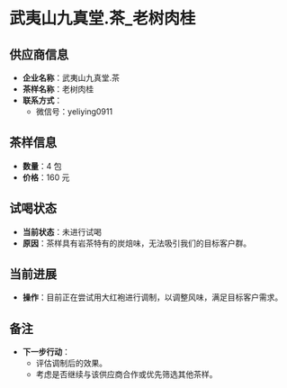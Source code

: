 # 武夷山九真堂.茶_老树肉桂

## 供应商信息
- **企业名称**：武夷山九真堂.茶
- **茶样名称**：老树肉桂
- **联系方式**：
  - 微信号：yeliying0911

## 茶样信息
- **数量**：4 包
- **价格**：160 元

## 试喝状态
- **当前状态**：未进行试喝
- **原因**：茶样具有岩茶特有的炭焙味，无法吸引我们的目标客户群。

## 当前进展
- **操作**：目前正在尝试用大红袍进行调制，以调整风味，满足目标客户需求。

## 备注
- **下一步行动**：
  - 评估调制后的效果。
  - 考虑是否继续与该供应商合作或优先筛选其他茶样。